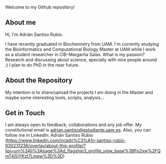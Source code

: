 Welcome to my Github repository!

## About me
Hi, I'm Adrián Santiso Rubio.

I have recently graduated in Biochemistry from UAM.
I'm currently studying the Bioinformatics and Computational Biology Master at UAM while I work as a student researcher in CIB-Margarita Salas.
What is my passion? Research and discussing about science, specially with nice people around ;)
I plan to do PhD in the near future.

## About the Repository
My intention is to share/upload the projects I am doing in the Master and maybe some interesting tools, scripts, analysis...

## Get in Touch
I am always open to feedback, collaborations and any job offer.
My constitutional email is adrian.santiso@estudiante.uam.es.
Also, you can follow me in LinkedIn: Adrián Santiso Rubio (https://www.linkedin.com/in/adri%C3%A1n-santiso-rubio-930231236/overlay/about-this-profile/?lipi=urn%3Ali%3Apage%3Ad_flagship3_profile_view_base%3BFp2xw%2FQmT4i5jYKzt7Lmew%3D%3D)

<!---
asantisorubio/asantisorubio is a ✨ special ✨ repository because its `README.md` (this file) appears on your GitHub profile.
You can click the Preview link to take a look at your changes.
--->
